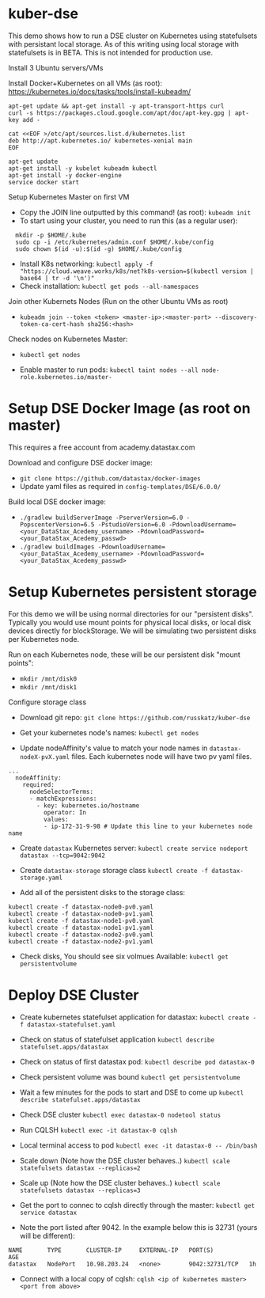 # kuber-dse
This demo shows how to run a DSE cluster on Kubernetes using statefulsets with persistant local storage. As of this writing using local storage with statefulsets is in BETA. This is not intended for production use. 

Install 3 Ubuntu servers/VMs

Install Docker+Kubernetes on all VMs (as root): https://kubernetes.io/docs/tasks/tools/install-kubeadm/
```
apt-get update && apt-get install -y apt-transport-https curl
curl -s https://packages.cloud.google.com/apt/doc/apt-key.gpg | apt-key add -

cat <<EOF >/etc/apt/sources.list.d/kubernetes.list
deb http://apt.kubernetes.io/ kubernetes-xenial main
EOF

apt-get update
apt-get install -y kubelet kubeadm kubectl
apt-get install -y docker-engine
service docker start
```

Setup Kubernetes Master on first VM
* Copy the JOIN line outputted by this command! (as root): `kubeadm init`
* To start using your cluster, you need to run this (as a regular user):
```
  mkdir -p $HOME/.kube
  sudo cp -i /etc/kubernetes/admin.conf $HOME/.kube/config
  sudo chown $(id -u):$(id -g) $HOME/.kube/config
```
* Install K8s networking: `kubectl apply -f "https://cloud.weave.works/k8s/net?k8s-version=$(kubectl version | base64 | tr -d '\n')"`
* Check installation: `kubectl get pods --all-namespaces`

Join other Kubernets Nodes (Run on the other Ubuntu VMs as root)
* `kubeadm join --token <token> <master-ip>:<master-port> --discovery-token-ca-cert-hash sha256:<hash>`

Check nodes on Kubernetes Master:
* `kubectl get nodes`

* Enable master to run pods:
`kubectl taint nodes --all node-role.kubernetes.io/master-`

# Setup DSE Docker Image (as root on master)
This requires a free account from academy.datastax.com

Download and configure DSE docker image:
* `git clone https://github.com/datastax/docker-images`
* Update yaml files as required in `config-templates/DSE/6.0.0/`

Build local DSE docker image:
* `./gradlew buildServerImage -PserverVersion=6.0 -PopscenterVersion=6.5 -PstudioVersion=6.0 -PdownloadUsername=<your_DataStax_Acedemy_username> -PdownloadPassword=<your_DataStax_Acedemy_passwd>`
* `./gradlew buildImages -PdownloadUsername=<your_DataStax_Acedemy_username> -PdownloadPassword=<your_DataStax_Acedemy_passwd>`

# Setup Kubernetes persistent storage
For this demo we will be using normal directories for our "persistent disks". Typically you would use mount points for physical local disks, or local disk devices directly for blockStorage. We will be simulating two persistent disks per Kubernetes node.

Run on each Kubernetes node, these will be our persistent disk "mount points":
* `mkdir /mnt/disk0`
* `mkdir /mnt/disk1`

Configure storage class

* Download git repo: 
`git clone https://github.com/russkatz/kuber-dse`

* Get your kubernetes node's names: 
`kubectl get nodes`

* Update nodeAffinity's value to match your node names in `datastax-nodeX-pvX.yaml` files. Each kubernetes node will have two pv yaml files.
```
...
  nodeAffinity:
    required:
      nodeSelectorTerms:
      - matchExpressions:
        - key: kubernetes.io/hostname
          operator: In
          values:
          - ip-172-31-9-98 # Update this line to your kubernetes node name
```
* Create `datastax` Kubernetes server: 
`kubectl create service nodeport datastax --tcp=9042:9042`

* Create `datastax-storage` storage class
`kubectl create -f datastax-storage.yaml`

* Add all of the persistent disks to the storage class:
```
kubectl create -f datastax-node0-pv0.yaml
kubectl create -f datastax-node0-pv1.yaml
kubectl create -f datastax-node1-pv0.yaml
kubectl create -f datastax-node1-pv1.yaml
kubectl create -f datastax-node2-pv0.yaml
kubectl create -f datastax-node2-pv1.yaml
```
* Check disks, You should see six volmues Available:
`kubectl get persistentvolume`

# Deploy DSE Cluster

* Create kubernetes statefulset application for datastax: 
`kubectl create -f datastax-statefulset.yaml`

* Check on status of statefulset application
`kubectl describe statefulset.apps/datastax`

* Check on status of first datastax pod:
`kubectl describe pod datastax-0`

* Check persistent volume was bound
`kubectl get persistentvolume`

* Wait a few minutes for the pods to start and DSE to come up
`kubectl describe statefulset.apps/datastax`

* Check DSE cluster
`kubectl exec datastax-0 nodetool status`

* Run CQLSH
`kubectl exec -it datastax-0 cqlsh`

* Local terminal access to pod
`kubectl exec -it datastax-0 -- /bin/bash`

* Scale down (Note how the DSE cluster behaves..)
`kubectl scale statefulsets datastax --replicas=2`

* Scale up (Note how the DSE cluster behaves..)
`kubectl scale statefulsets datastax --replicas=3`

* Get the port to connec to cqlsh directly through the master:
`kubectl get service datastax`

* Note the port listed after 9042. In the example below this is 32731 (yours will be different):
```
NAME       TYPE       CLUSTER-IP     EXTERNAL-IP   PORT(S)          AGE
datastax   NodePort   10.98.203.24   <none>        9042:32731/TCP   1h
```

* Connect with a local copy of cqlsh:
`cqlsh <ip of kubernetes master> <port from above>`


